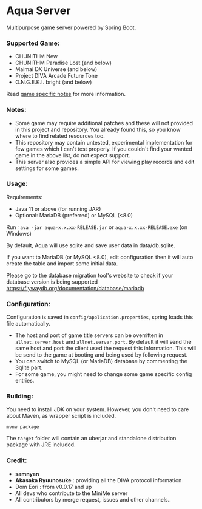 # Aqua Server
Multipurpose game server powered by Spring Boot.

### Supported Game:
* CHUNITHM New
* CHUNITHM Paradise Lost (and below)
* Maimai DX Universe (and below)
* Project DIVA Arcade Future Tone
* O.N.G.E.K.I. bright (and below)

Read [game specific notes](config/game_specific_notes.md) for more information.

### Notes:
* Some game may require additional patches and these will not provided in this project and repository. You already found this, so you know where to find related resources too.
* This repository may contain untested, experimental implementation for few games which I can't test properly. If you couldn't find your wanted game in the above list, do not expect support.
* This server also provides a simple API for viewing play records and edit settings for some games.

### Usage:
Requirements:
* Java 11 or above (for running JAR)
* Optional: MariaDB (preferred) or MySQL (<8.0)

Run `java -jar aqua-x.x.xx-RELEASE.jar` or `aqua-x.x.xx-RELEASE.exe` (on Windows)

By default, Aqua will use sqlite and save user data in data/db.sqlite.

If you want to MariaDB (or MySQL <8.0), edit configuration then it will auto create the table and import some initial data.

Please go to the database migration tool's website to check if your database version is being supported https://flywaydb.org/documentation/database/mariadb

### Configuration:
Configuration is saved in `config/application.properties`, spring loads this file automatically.

* The host and port of game title servers can be overritten in `allnet.server.host` and `allnet.server.port`. By default it will send the same host and port the client used the request this information.
This will be send to the game at booting and being used by following request.
* You can switch to MySQL (or MariaDB) database by commenting the Sqlite part.
* For some game, you might need to change some game specific config entries.

### Building:
You need to install JDK on your system. However, you don't need to care about Maven, as wrapper script is included.
```
mvnw package
```
The `target` folder will contain an uberjar and standalone distribution package with JRE included.

### Credit:
* **samnyan**
* **Akasaka Ryuunosuke** : providing all the DIVA protocol information
* Dom Eori : from v0.0.17 and up
* All devs who contribute to the MiniMe server
* All contributors by merge request, issues and other channels..
